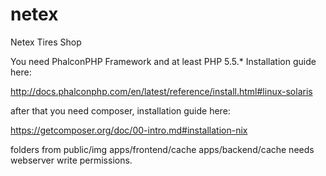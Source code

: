 netex
=====

Netex Tires Shop

You need PhalconPHP Framework and at least PHP 5.5.*
Installation guide here:

http://docs.phalconphp.com/en/latest/reference/install.html#linux-solaris

after that you need composer, installation guide here:

https://getcomposer.org/doc/00-intro.md#installation-nix

folders from 
    public/img
    apps/frontend/cache
    apps/backend/cache
needs webserver write permissions.
